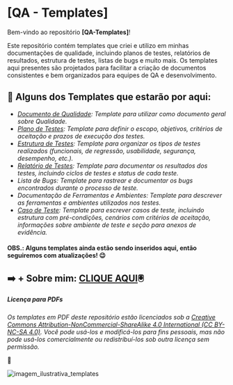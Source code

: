 # [QA - Templates]

Bem-vindo ao repositório **[QA-Templates]**! 

Este repositório contém templates que criei e utilizo em minhas documentações de qualidade, incluindo planos de testes, relatórios de resultados, estrutura de testes, listas de bugs e muito mais. 
Os templates aqui presentes são projetados para facilitar a criação de documentos consistentes e bem organizados para equipes de QA e desenvolvimento.

## 📂 Alguns dos Templates que estarão por aqui:

- *[Documento de Qualidade](https://github.com/lorioliveira/-QA-Templates/blob/main/DOCUMENTA%C3%87%C3%83O%20DE%20QUALIDADE.pdf): Template para utilizar como documento geral sobre Qualidade.*
- *[Plano de Testes](https://github.com/lorioliveira/-QA-Templates/blob/main/%5BQA%20-%20Modelo%5D%20Plano%20de%20Teste.pdf): Template para definir o escopo, objetivos, critérios de aceitação e prazos de execução dos testes.*
- *[Estrutura de Testes]([https://github.com/lorioliveira/-QA-Templates/blob/main/Estrutura_Testes](https://github.com/lorioliveira/-QA-Templates/blob/main/Estrutura%20de%20Testes.pdf)): Template para organizar os tipos de testes realizados (funcionais, de regressão, usabilidade, segurança, desempenho, etc.).*
- *[Relatório de Testes](https://github.com/lorioliveira/-QA-Templates/blob/main/Relatorio_Testes): Template para documentar os resultados dos testes, incluindo ciclos de testes e status de cada teste.*
- *Lista de Bugs: Template para rastrear e documentar os bugs encontrados durante o processo de teste.*
- *Documentação de Ferramentas e Ambientes: Template para descrever as ferramentas e ambientes utilizados nos testes.*
- *[Caso de Teste](https://github.com/lorioliveira/-QA-Templates/blob/main/%5BQA%20-%20Modelo%5D%20Caso%20de%20Teste.pdf): Template para escrever casos de teste, incluindo estrutura com pré-condições, cenários com critérios de aceitação, informações sobre ambiente de teste e seção para anexos de evidência.*


#### OBS.: Alguns templates ainda estão sendo inseridos aqui, então seguiremos com atualizações! 😉

➡️ + Sobre mim: **[CLIQUE AQUI](https://aneroliveira.notion.site/Bem-vinda-o-ao-meu-QG-122044ae16fd8008a8f4cc348fbbe337?pvs=74s)🖲️**
---


##### Licença para PDFs
*Os templates em PDF deste repositório estão licenciados sob a [Creative Commons Attribution-NonCommercial-ShareAlike 4.0 International (CC BY-NC-SA 4.0)](https://creativecommons.org/licenses/by-nc-sa/4.0/).*
*Você pode usá-los e modificá-los para fins pessoais, mas não pode usá-los comercialmente ou redistribuí-los sob outra licença sem permissão.*


🐞


![imagem_ilustrativa_templates](https://github.com/user-attachments/assets/68f662aa-7764-4dcb-9af2-977daf5ef7f2)
